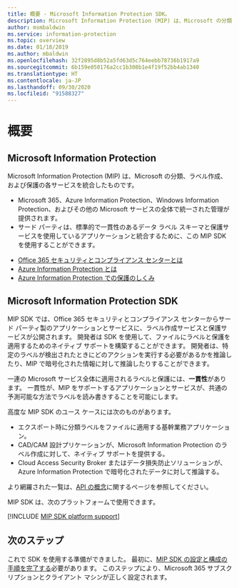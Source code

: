 ```yaml
---
title: 概要 - Microsoft Information Protection SDK。
description: Microsoft Information Protection (MIP) は、Microsoft の分類、ラベル作成、および保護の各サービスを 1 つの管理エクスペリエンスとソフトウェア開発キット (SDK) に統合したものです。
author: msmbaldwin
ms.service: information-protection
ms.topic: overview
ms.date: 01/18/2019
ms.author: mbaldwin
ms.openlocfilehash: 32f2895d8b52a5fd63d5c764eebb78736b1917a9
ms.sourcegitcommit: 6b159e050176a2cc1b308b1e4f19f52bb4ab1340
ms.translationtype: HT
ms.contentlocale: ja-JP
ms.lasthandoff: 09/30/2020
ms.locfileid: "91588327"
---
```

# <a name="overview"></a>概要

## <a name="microsoft-information-protection"></a>Microsoft Information Protection

Microsoft Information Protection (MIP) は、Microsoft の分類、ラベル作成、および保護の各サービスを統合したものです。

- Microsoft 365、Azure Information Protection、Windows Information Protection、およびその他の Microsoft サービスの全体で統一された管理が提供されます。 
- サード パーティは、標準的で一貫性のあるデータ ラベル スキーマと保護サービスを使用しているアプリケーションと統合するために、この MIP SDK を使用することができます。

* [Office 365 セキュリティとコンプライアンス センターとは](/office365/securitycompliance/)
* [Azure Information Protection とは](/azure/information-protection/understand-explore/what-is-information-protection)
* [Azure Information Protection での保護のしくみ](/azure/information-protection/understand-explore/what-is-information-protection#how-data-is-protected)

## <a name="microsoft-information-protection-sdk"></a>Microsoft Information Protection SDK

MIP SDK では、Office 365 セキュリティとコンプライアンス センターからサード パーティ製のアプリケーションとサービスに、ラベル作成サービスと保護サービスが公開されます。 開発者は SDK を使用して、ファイルにラベルと保護を適用するためのネイティブ サポートを構築することができます。 開発者は、特定のラベルが検出されたときにどのアクションを実行する必要があるかを推論したり、MIP で暗号化された情報に対して推論したりすることができます。 

一連の Microsoft サービス全体に適用されるラベルと保護には、**一貫性**があります。 一貫性が、MIP をサポートするアプリケーションとサービスが、共通の予測可能な方法でラベルを読み書きすることを可能にします。

高度な MIP SDK のユース ケースには次のものがあります。

* エクスポート時に分類ラベルをファイルに適用する基幹業務アプリケーション。
* CAD/CAM 設計プリケーションが、Microsoft Information Protection のラベル作成に対して、ネイティブ サポートを提供する。
* Cloud Access Security Broker またはデータ損失防止ソリューションが、Azure Information Protection で暗号化されたデータに対して推論する。

より網羅された一覧は、[API の概念](concept-apis-use-cases.md)に関するページを参照してください。

MIP SDK は、次のプラットフォームで使用できます。

[!INCLUDE [MIP SDK platform support](../includes/mip-sdk-platform-support.md)]

## <a name="next-steps"></a>次のステップ

これで SDK を使用する準備ができました。 最初に、[MIP SDK の設定と構成の手順を完了する](setup-configure-mip.md)必要があります。 このステップにより、Microsoft 365 サブスクリプションとクライアント マシンが正しく設定されます。